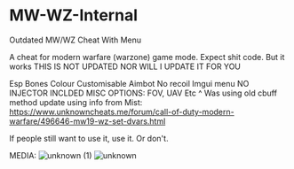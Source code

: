 # MW-WZ-Internal
Outdated MW/WZ Cheat With Menu

A cheat for modern warfare (warzone) game mode. Expect shit code. But it works
THIS IS NOT UPDATED NOR WILL I UPDATE IT FOR YOU

Esp
Bones
Colour
Customisable Aimbot
No recoil
Imgui menu
NO INJECTOR INCLDED
MISC OPTIONS:
FOV, UAV Etc
^ Was using old cbuff method update using info from Mist: https://www.unknowncheats.me/forum/call-of-duty-modern-warfare/496646-mw19-wz-set-dvars.html


If people still want to use it, use it. Or don't.

MEDIA:
![unknown (1)](https://user-images.githubusercontent.com/41522576/166250014-9ec7a479-21bf-45f6-9c65-3e3a3b5b4f0e.png)
![unknown](https://user-images.githubusercontent.com/41522576/166250033-75a3b7ee-2ffc-4471-bd3b-cab88ded50ce.png)

